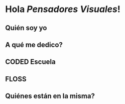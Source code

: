 # Hola *Pensadores Visuales*!

## Quién soy yo
## A qué me dedico?
## CODED Escuela
## FLOSS
## Quiénes están en la misma?
